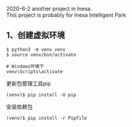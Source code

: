 2020-6-2 another project in Inesa.  
This project is probably for Inesa Intelligent Park

## 1、创建虚拟环境
```shell
$ python3 -m venv venv
$ source venv/bin/activate

# Windows环境下
venv\Scripts\activate
```

更新包管理工具pip
```shell
(venv)$ pip install -U pip
 ```

安装依赖包
```shell
(venv)$ pip install -r Pipfile
 ```
